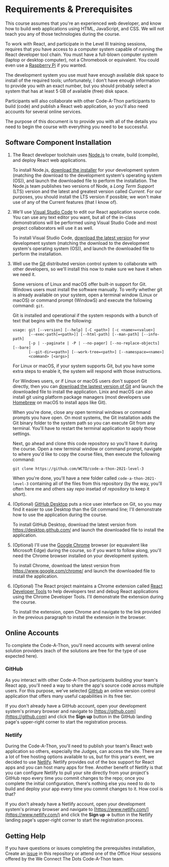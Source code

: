 # Requirements & Prerequisites

This course assumes that you're an experienced web developer, and know how to build web applications using HTML, JavaScript, and CSS. We will not teach you any of those technologies during the course.

To work with React, and participate in the Level III training sessions, requires that you have access to a computer system capable of running the React developer tool chain. You must have a full-blown computer system (laptop or desktop computer), not a Chromebook or equivalent. You could even use a [Raspberry Pi](https://www.raspberrypi.org/) if you wanted.

The development system you use must have enough available disk space to install of the required tools; unfortunately, I don't have enough information to provide you with an exact number, but you should probably select a system that has at least 5 GB of available (free) disk space.

Participants will also collaborate with other Code-A-Thon participants to build (code) and publish a React web application, so you'll also need accounts for several online services. 

The purpose of this document is to provide you with all of the details you need to begin the course with everything you need to be successful.

## Software Component Installation

1. The React developer toolchain uses [Node.js](https://nodejs.org/en/) to create, build (compile), and deploy React web applications.

	To install Node.js, [download the installer](https://nodejs.org/en/download/) for your development system (matching the download to the development system's operating system (OS)), and launch the downloaded file to perform the installation. The Node.js team publishes two versions of Node, a *Long Term Support* (LTS) version and the latest and greatest version called *Current*. For our purposes, you should install the LTS version if possible; we won't make use of any of the Current features (that I know of).

2. We'll use [Visual Studio Code](https://code.visualstudio.com/) to edit our React application source code. You can use any text editor you want, but all of the in-class demonstrations will be performed using Visual Studio Code and most project collaborators will use it as well.

	To install Visual Studio Code, [download the latest version](https://code.visualstudio.com/download) for your development system (matching the download to the development system's operating system (OS)), and launch the downloaded file to perform the installation. 

3. Well use the [Git](https://git-scm.com/) distributed version control system to collaborate with other developers, so we'll install this now to make sure we have it when we need it. 

	Some versions of Linux and macOS offer built-in support for Git. Windows users must install the software manually. To verify whether git is already available on your system, open a terminal window (Linux or macOS) or command prompt (WindowS) and execute the following command: `git`.  

	Git is installed and operational if the system responds with a bunch of text that begins with the the following:

	```shell
	usage: git [--version] [--help] [-C <path>] [-c <name>=<value>]
           [--exec-path[=<path>]] [--html-path] [--man-path] [--info-path]
           [-p | --paginate | -P | --no-pager] [--no-replace-objects] [--bare]     
           [--git-dir=<path>] [--work-tree=<path>] [--namespace=<name>]
           <command> [<args>]
    ```

    For Linux or macOS, if your system supports Git, but you have some extra steps to enable it, the system will respond with those instructions. 

    For Windows users, or if Linux or macOS users don't support Git directly, then you can [download the lastest version of Git](https://git-scm.com/downloads) and launch the downloaded file to install the application. Linix and macOS can also install git using platform package managers (most developers use [Homebrew](https://brew.sh/) on macOS to install apps like Git).

    When you're done, close any open terminal windows or command prompts you have open. On most systems, the Git installation adds the Git binary folder to the system path so you can execute Git from any terminal. You'll have to restart the terminal application to apply those settings. 
    
    Next, go ahead and clone this code repository so you'll have it during the course. Open a new terminal window or command prompt, navigate to where you'd like to copy the course files, then execute the following command:

    ```shell
    git clone https://github.com/WCTD/code-a-thon-2021-level-3
    ```

    When you're done, you'll have a new folder called `code-a-thon-2021-level-3` containing all of the files from this repository (by the way, you'll often here me and others say *repo* insetad of *repository* to keep it short).

4. (Optional) [GitHub Desktop](https://desktop.github.com/) puts a nice user interface on Git, so you may find it easier to use Desktop than the Git command line; I'll demonstrate how to use the application during the course.

	To install GitHub Desktop, download the latest version from https://desktop.github.com/ and launch the downloaded file to install the application. 

5. (Optional) I'll use the [Google Chrome](https://www.google.com/chrome/) browser (or equavalent like Microsoft Edge) during the course, so if you want to follow along, you'll need the Chrome browser installed on your development system. 

	To install Chrome, download the latest version from https://www.google.com/chrome/ and launch the downloaded file to install the application.

6. (Optional) The React project maintains a Chrome extension called [React Developer Tools](https://chrome.google.com/webstore/detail/react-developer-tools/fmkadmapgofadopljbjfkapdkoienihi?hl=en) to help developers test and debug React applications using the Chrome Developer Tools. I'll demonstrate the extension during the course.

	To install the extension, open Chrome and navigate to the link provided in the previous paragraph to install the extension in the browser.

## Online Accounts

To complete the Code-A-Thon, you'll need accounts with several online solution providers (each of the solutions are free for the type of use expected here).

### GitHub

As you interact with other Code-A-Thon participants building your team's React app, you'll need a way to share the app's source code across multiple users. For this purpose, we've selected [GitHub](https://github.com/) an online version control application that offers many useful capabilities in its free tier.

If you don't already have a GitHub account, open your development system's primary browser and navigate to [https://github.com](https://github.com) and click the **Sign up** button in the GitHub landing page's upper-right corner to start the registration process.

### Netlify

During the Code-A-Thon, you'll need to publish your team's React web application so others, especially the Judges, can access the site. There are a lot of free hosting options available to us, but for this year's event, we decided to use [Netlify](https://www.netlify.com/). Netlify provides out of the box support for React apps and you can host many apps for free. Another benefit of Netlify is that you can configure Netlify to pull your site directly from your project's GitHub repo every time you commit changes to the repo; once you complete the initial configuration, there's nothing else you need to do to build and deploy your app every time you commit changes to it. How cool is that?

If you don't already have a Netlify account, open your development system's primary browser and navigate to [https://www.netlify.com/](https://www.netlify.com/) and click the **Sign up ->** button in the Netlify landing page's upper-right corner to start the registration process.

## Getting Help

If you have questions or issues completing the prerequisites installation, Create an [issue](https://github.com/WCTD/code-a-thon-2021-level-3/issues) in this repository or attend one of the Office Hour sessions offered by the We Connect The Dots Code-A-Thon team. 

